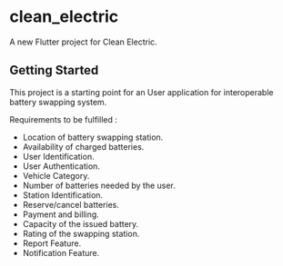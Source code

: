 # clean_electric

A new Flutter project for Clean Electric.

## Getting Started

This project is a starting point for an User application for interoperable battery swapping system.
 
Requirements to be fulfilled :

- Location of battery swapping station.
- Availability of charged batteries.
- User Identification.
- User Authentication.
- Vehicle Category.
- Number of batteries needed by the user.
- Station Identification.
- Reserve/cancel batteries.
- Payment and billing.
- Capacity of the issued battery.
- Rating of the swapping station.
- Report Feature.
- Notification Feature.
